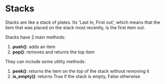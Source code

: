 # Stacks

Stacks are like a stack of plates. Its 'Last In, First out', which means that the item that was placed on the stack most
recently, is the first item out.

Stacks have 2 main methods:

1. **push()**: adds an item
2. **pop()**: removes and returns the top item

They can include some utility methods:

1. **peek()**: returns the item on the top of the stack without removing it
2. **is_empty()**: returns True if the stack is empty, False otherwise
